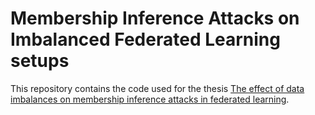 # Membership Inference Attacks on Imbalanced Federated Learning setups

This repository contains the code used for the thesis [The effect of data imbalances on membership inference attacks in federated learning](https://essay.utwente.nl/104384/).
